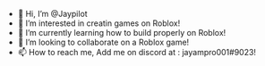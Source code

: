 - 👋 Hi, I’m @Jaypilot
- 👀 I’m interested in creatin games on Roblox!
- 🌱 I’m currently learning how to build properly on Roblox!
- 💞️ I’m looking to collaborate on a Roblox game!
- 📫 How to reach me, Add me on discord at : jayampro001#9023!

<!---
Jaypilot/Jaypilot is a ✨ special ✨ repository because its `README.md` (this file) appears on your GitHub profile.
You can click the Preview link to take a look at your changes.
--->
